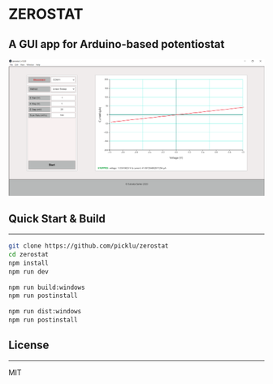 # ZEROSTAT

## A GUI app for Arduino-based potentiostat


![app](app/assets/app.png)


## Quick Start & Build
-----------------------------
```sh
git clone https://github.com/picklu/zerostat
cd zerostat
npm install
npm run dev
```

```sh
npm run build:windows
npm run postinstall
```

```sh
npm run dist:windows
npm run postinstall
```

## License
-----------------------------
MIT
